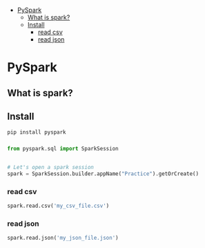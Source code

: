 <!--ts-->
   * [PySpark](#pyspark)
      * [What is spark?](#what-is-spark)
      * [Install](#install)
         * [read csv](#read-csv)
         * [read json](#read-json)

<!-- Added by: gil_diy, at: Sun 06 Mar 2022 11:05:06 IST -->

<!--te-->

# PySpark

## What is spark?

## Install 

```bash
pip install pyspark
```

### 
```python
from pyspark.sql import SparkSession


# Let's open a spark session
spark = SparkSession.builder.appName("Practice").getOrCreate()
```

### read csv

```python
spark.read.csv('my_csv_file.csv')
```

### read json

```python
spark.read.json('my_json_file.json')
```